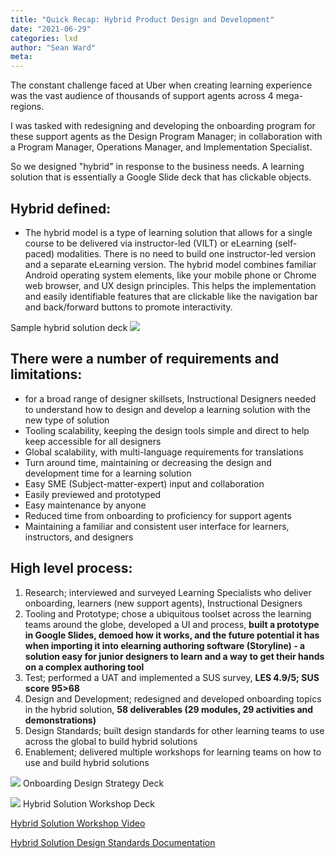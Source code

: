 ```yaml
---
title: "Quick Recap: Hybrid Product Design and Development"
date: "2021-06-29"
categories: lxd
author: "Sean Ward"
meta:
---
```


The constant challenge faced at Uber when creating learning experience was the vast audience of thousands of support agents across 4 mega-regions.

I was tasked with redesigning and developing the onboarding program for these support agents as the Design Program Manager; in collaboration with a Program Manager, Operations Manager, and Implementation Specialist.

So we designed "hybrid" in response to the business needs. A learning solution that is essentially a Google Slide deck that has clickable objects.

## Hybrid defined:
- The hybrid model is a type of learning solution that allows for a single course to be delivered via instructor-led (VILT) or eLearning (self-paced) modalities. There is no need to build one instructor-led version and a separate eLearning version. The hybrid model combines familiar Android operating system elements, like your mobile phone or Chrome web browser, and UX design principles. This helps the implementation and easily identifiable features that are clickable like the navigation bar and back/forward buttons to promote interactivity.

Sample hybrid solution deck
![](https://docs.google.com/presentation/d/e/2PACX-1vRzyOxvwDjuTmpHBfCTR5Fo32FYb0EJdH6FQ1fffJB7h-Z6vcl9oHqToOmu6jOr72jHfG5-ALSUA3lZ/embed?start=false&loop=false&delayms=3000)

## There were a number of requirements and limitations:
- for a broad range of designer skillsets, Instructional Designers needed to understand how to design and develop a learning solution with the new type of solution
- Tooling scalability, keeping the design tools simple and direct to help keep accessible for all designers
- Global scalability, with multi-language requirements for translations
- Turn around time, maintaining or decreasing the design and development time for a learning solution
- Easy SME (Subject-matter-expert) input and collaboration
- Easily previewed and prototyped
- Easy maintenance by anyone
- Reduced time from onboarding to proficiency for support agents
- Maintaining a familiar and consistent user interface for learners, instructors, and designers

## High level process:
1. Research; interviewed and surveyed Learning Specialists who deliver onboarding, learners (new support agents), Instructional Designers
2. Tooling and Prototype; chose a ubiquitous toolset across the learning teams around the globe, developed a UI and process, **built a prototype in Google Slides, demoed how it works, and the future potential it has when importing it into elearning authoring software (Storyline) - a solution easy for junior designers to learn and a way to get their hands on a complex authoring tool**
3. Test; performed a UAT and implemented a SUS survey, **LES 4.9/5; SUS score 95>68**
4. Design and Development; redesigned and developed onboarding topics in the hybrid solution, **58 deliverables (29 modules, 29 activities and demonstrations)**
5. Design Standards; built design standards for other learning teams to use across the global to build hybrid solutions
6. Enablement; delivered multiple workshops for learning teams on how to use and build hybrid solutions

![](/images/onboarding-design-strategy.gif)
Onboarding Design Strategy Deck
 
![](/images/hybrid-solution-workshop.gif)
Hybrid Solution Workshop Deck

[Hybrid Solution Workshop Video](https://youtu.be/1Dviivcb1rE)

[Hybrid Solution Design Standards Documentation](/documents/hybrid-solution-standards.pdf)
